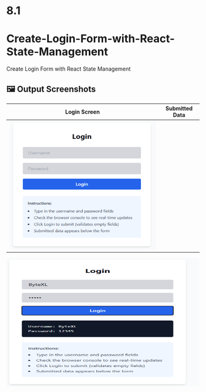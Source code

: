 # 8.1
# Create-Login-Form-with-React-State-Management
Create Login Form with React State Management


## 🖼️ Output Screenshots

| Login Screen | Submitted Data |
|---------------|----------------|
| <img width="572" height="336" alt="image" src="https://github.com/ankit-156/Create-Login-Form-with-React-State-Management/blob/main/OUTPUT/output_1.png"/> 
<img width="572" height="336" alt="image" src="https://github.com/ankit-156/Create-Login-Form-with-React-State-Management/blob/main/OUTPUT/output_2.png"/>


